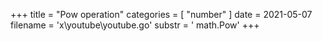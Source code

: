 +++
title = "Pow operation"
categories = [ "number" ]
date = 2021-05-07
filename = 'x\youtube\youtube.go'
substr = ' math.Pow'
+++
